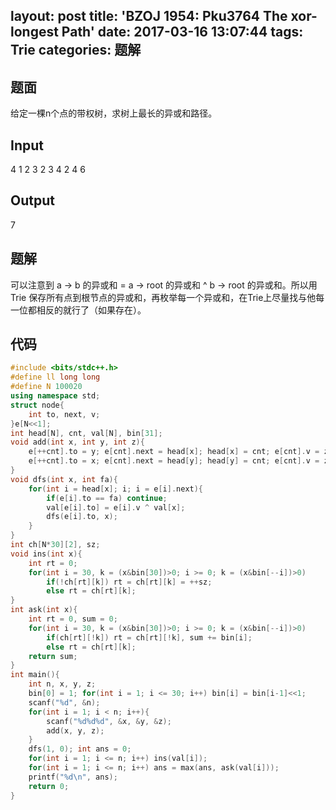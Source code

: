 layout: post
title: 'BZOJ 1954: Pku3764 The xor-longest Path'
date: 2017-03-16 13:07:44
tags: Trie
categories: 题解
---

题面
---------------
给定一棵n个点的带权树，求树上最长的异或和路径。

Input
---------------
4
1 2 3
2 3 4
2 4 6

Output
---------------
7


题解
---------------
可以注意到 a -> b 的异或和 = a -> root 的异或和 ^ b -> root 的异或和。所以用 Trie 保存所有点到根节点的异或和，再枚举每一个异或和，在Trie上尽量找与他每一位都相反的就行了（如果存在）。

代码
---------------
```cpp
#include <bits/stdc++.h>
#define ll long long
#define N 100020
using namespace std;
struct node{
	int to, next, v;
}e[N<<1];
int head[N], cnt, val[N], bin[31];
void add(int x, int y, int z){
	e[++cnt].to = y; e[cnt].next = head[x]; head[x] = cnt; e[cnt].v = z;
	e[++cnt].to = x; e[cnt].next = head[y]; head[y] = cnt; e[cnt].v = z;
}
void dfs(int x, int fa){
	for(int i = head[x]; i; i = e[i].next){
		if(e[i].to == fa) continue;
		val[e[i].to] = e[i].v ^ val[x];
		dfs(e[i].to, x);
	}
}
int ch[N*30][2], sz;
void ins(int x){
	int rt = 0;
	for(int i = 30, k = (x&bin[30])>0; i >= 0; k = (x&bin[--i])>0)
		if(!ch[rt][k]) rt = ch[rt][k] = ++sz;
		else rt = ch[rt][k];
}
int ask(int x){
	int rt = 0, sum = 0;
	for(int i = 30, k = (x&bin[30])>0; i >= 0; k = (x&bin[--i])>0)
		if(ch[rt][!k]) rt = ch[rt][!k], sum += bin[i];
		else rt = ch[rt][k];
	return sum;
}
int main(){
	int n, x, y, z;
	bin[0] = 1; for(int i = 1; i <= 30; i++) bin[i] = bin[i-1]<<1;
	scanf("%d", &n);
	for(int i = 1; i < n; i++){
		scanf("%d%d%d", &x, &y, &z);
		add(x, y, z);
	}
	dfs(1, 0); int ans = 0;
	for(int i = 1; i <= n; i++) ins(val[i]);
	for(int i = 1; i <= n; i++) ans = max(ans, ask(val[i]));
	printf("%d\n", ans);
	return 0;
}
```